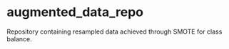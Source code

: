 # augmented_data_repo
Repository containing resampled data achieved through SMOTE for class balance.
